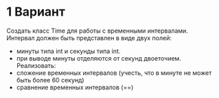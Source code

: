 # 1 Вариант
Создать класс Time для работы с временными интервалами.  
Интервал должен быть представлен в виде двух полей:
- минуты типа int и секунды типа int.
- при выводе минуты отделяются от секунд двоеточием.  
Реализовать:
- сложение временных интервалов (учесть, что в минуте не может быть более 60 секунд)
- сравнение временных интервалов (==)

